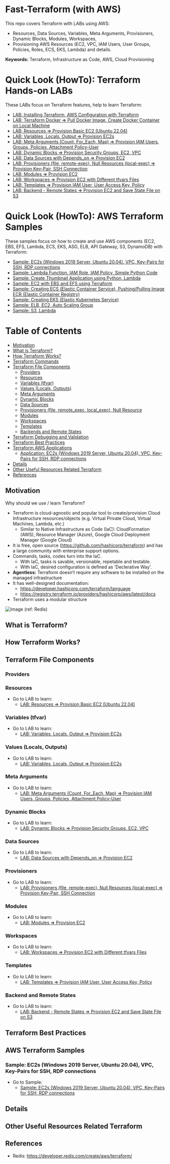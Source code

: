 # Fast-Terraform (with AWS)
This repo covers Terraform with LABs using AWS: 
- Resources, Data Sources, Variables, Meta Arguments, Provisioners, Dynamic Blocks, Modules, Workspaces, 
- Provisioning AWS Resources (EC2, VPC, IAM Users, User Groups, Policies, Roles, ECS, EKS, Lambda) and details. 

**Keywords:** Terraform, Infrastructure as Code, AWS, Cloud Provisioning

# Quick Look (HowTo): Terraform Hands-on LABs
These LABs focus on Terraform features, help to learn Terraform:

- [LAB: Installing Terraform, AWS Configuration with Terraform](https://github.com/omerbsezer/Fast-Terraform/blob/main/Terraform-Install-AWS-Configuration.md)
- [LAB: Terraform Docker => Pull Docker Image, Create Docker Container on Local Machine](https://github.com/omerbsezer/Fast-Terraform/blob/main/Terraform-Docker-Without-Cloud.md)
- [LAB: Resources => Provision Basic EC2 (Ubuntu 22.04)](https://github.com/omerbsezer/Fast-Terraform/blob/main/Resources-Basic-EC2.md)
- [LAB: Variables, Locals, Output => Provision EC2s](https://github.com/omerbsezer/Fast-Terraform/blob/main/Variables-Locals-Output-EC2.md)
- [LAB: Meta Arguments (Count, For_Each, Map) => Provision IAM Users, Groups, Policies, Attachment Policy-User](https://github.com/omerbsezer/Fast-Terraform/blob/main/Meta-Arguments-IAM-User-Group-Policy.md)
- [LAB: Dynamic Blocks => Provision Security Groups, EC2, VPC](https://github.com/omerbsezer/Fast-Terraform/blob/main/Dynamic-Blocks-Security-Groups-EC2.md)
- [LAB: Data Sources with Depends_on => Provision EC2](https://github.com/omerbsezer/Fast-Terraform/blob/main/Data-Sources-EC2.md)
- [LAB: Provisioners (file, remote-exec), Null Resources (local-exec) => Provision Key-Pair, SSH Connection](https://github.com/omerbsezer/Fast-Terraform/blob/main/Provisioners-Null-Resources.md)
- [LAB: Modules => Provision EC2](https://github.com/omerbsezer/Fast-Terraform/blob/main/Modules-EC2.md)
- [LAB: Workspaces => Provision EC2 with Different tfvars Files](https://github.com/omerbsezer/Fast-Terraform/blob/main/Workspaces-EC2.md)
- [LAB: Templates => Provision IAM User, User Access Key, Policy](https://github.com/omerbsezer/Fast-Terraform/blob/main/Templates-User-Policy.md)
- [LAB: Backend - Remote States => Provision EC2 and Save State File on S3](https://github.com/omerbsezer/Fast-Terraform/blob/main/Backend-Remote-State.md)

# Quick Look (HowTo): AWS Terraform Samples
These samples focus on how to create and use AWS components (EC2, EBS, EFS, Lambda, ECS, EKS, ASG, ELB, API Gateway, S3, DynamoDB) with Terraform:

- [Sample: EC2s (Windows 2019 Server, Ubuntu 20.04), VPC, Key-Pairs for SSH, RDP connections](https://github.com/omerbsezer/Fast-Terraform/blob/main/EC2-VPC-Ubuntu-Win-SSH-RDP.md)
- [Sample: Lambda Function, IAM Role, IAM Policy, Simple Python Code]()
- [Sample: Create Thumbnail Application using Python, Lambda]()
- [Sample: EC2 with EBS and EFS using Terraform]()
- [Sample: Creating ECS (Elastic Container Service), Pushing/Pulling Image ECR (Elastic Container Registry)]()
- [Sample: Creating EKS (Elastic Kubernetes Service)]()
- [Sample: ELB, EC2, Auto Scaling Group]()
- [Sample: S3, Lambda]()

# Table of Contents
- [Motivation](#motivation)
- [What is Terraform?](#what_is_terraform)
- [How Terraform Works?](#how_terrafom_works)
- [Terraform Commands](#terrafom_commands)
- [Terraform File Components](#terrafom_file_components)
  - [Providers](#providers)
  - [Resources](#resources)
  - [Variables (tfvar)](#variables)
  - [Values (Locals, Outputs)](#values)
  - [Meta Arguments](#meta_arguments)
  - [Dynamic Blocks](#dynamic_blocks)
  - [Data Sources](#datasources)
  - [Provisioners (file, remote_exec, local_exec), Null Resource](#provisioners)
  - [Modules](#modules)
  - [Workspaces](#workspaces)
  - [Templates](#templates)
  - [Backends and Remote States](#backends_remote_states)
- [Terraform Debugging and Validation](#debugging_validation)
- [Terraform Best Practices](#best_practice)
- [Terraform AWS Applications](#applications)
  - [Application: EC2s (Windows 2019 Server, Ubuntu 20.04), VPC, Key-Pairs for SSH, RDP connections](#ec2_vpc_key_pair_ssh_rdp)
- [Details](#details)
- [Other Useful Resources Related Terraform](#resource)
- [References](#references)

## Motivation <a name="motivation"></a>

Why should we use / learn Terraform?
- Terraform is cloud-agnostic and popular tool to create/provision Cloud Infrastructure resources/objects (e.g. Virtual Private Cloud, Virtual Machines, Lambda, etc.)
  - Similar to Native Infrastructure as Code (IaC): CloudFormation (AWS), Resource Manager (Azure), Google Cloud Deployment Manager (Google Cloud) 
- It is free, open source (https://github.com/hashicorp/terraform) and has a large community with enterprise support options.
- Commands, tasks, codes turn into the IaC.
  - With IaC, tasks is savable, versionable, repetable and testable.
  - With IaC, desired configuration is defined as 'Declerative Way'.
- **Agentless:** Terraform doesn’t require any software to be installed on the managed infrastructure
- It has well-designed documentation:
  - https://developer.hashicorp.com/terraform/language
  - https://registry.terraform.io/providers/hashicorp/aws/latest/docs
- Terraform uses a modular structure  

![image](https://user-images.githubusercontent.com/10358317/228594238-dddc325b-6297-4eec-a1b2-aa3652e3d818.png) (ref: Redis)


## What is Terraform? <a name="what_is_terraform"></a>

## How Terraform Works? <a name="how_terrafom_works"></a>

## Terraform File Components <a name="terrafom_file_components"></a>


### Providers <a name="providers"></a>


### Resources <a name="resources"></a>


- Go to LAB to learn:
  - [LAB: Resources => Provision Basic EC2 (Ubuntu 22.04)](https://github.com/omerbsezer/Fast-Terraform/blob/main/Resources-Basic-EC2.md)

### Variables (tfvar) <a name="variables"></a>


- Go to LAB to learn:
  - [LAB: Variables, Locals, Output => Provision EC2s](https://github.com/omerbsezer/Fast-Terraform/blob/main/Variables-Locals-Output-EC2.md)

### Values (Locals, Outputs) <a name="values"></a>


- Go to LAB to learn:
  - [LAB: Variables, Locals, Output => Provision EC2s](https://github.com/omerbsezer/Fast-Terraform/blob/main/Variables-Locals-Output-EC2.md)

### Meta Arguments <a name="meta_arguments"></a>


- Go to LAB to learn:
  - [LAB: Meta Arguments (Count, For_Each, Map) => Provision IAM Users, Groups, Policies, Attachment Policy-User](https://github.com/omerbsezer/Fast-Terraform/blob/main/Meta-Arguments-IAM-User-Group-Policy.md)

### Dynamic Blocks <a name="dynamic_blocks"></a>


- Go to LAB to learn:
  - [LAB: Dynamic Blocks => Provision Security Groups, EC2, VPC](https://github.com/omerbsezer/Fast-Terraform/blob/main/Dynamic-Blocks-Security-Groups-EC2.md)

### Data Sources <a name="datasources"></a>


- Go to LAB to learn:
  - [LAB: Data Sources with Depends_on => Provision EC2](https://github.com/omerbsezer/Fast-Terraform/blob/main/Data-Sources-EC2.md)

### Provisioners <a name="provisioners"></a>

- Go to LAB to learn:
  - [LAB: Provisioners (file, remote-exec), Null Resources (local-exec) => Provision Key-Pair, SSH Connection](https://github.com/omerbsezer/Fast-Terraform/blob/main/Provisioners-Null-Resources.md)

### Modules <a name="modules"></a>

- Go to LAB to learn:
  - [LAB: Modules => Provision EC2](https://github.com/omerbsezer/Fast-Terraform/blob/main/Modules-EC2.md)

### Workspaces <a name="workspaces"></a>

- Go to LAB to learn:
  - [LAB: Workspaces => Provision EC2 with Different tfvars Files](https://github.com/omerbsezer/Fast-Terraform/blob/main/Workspaces-EC2.md)

### Templates <a name="templates"></a>


- Go to LAB to learn:
  - [LAB: Templates => Provision IAM User, User Access Key, Policy](https://github.com/omerbsezer/Fast-Terraform/blob/main/Templates-User-Policy.md)

### Backend and Remote States <a name="backends_remote_states"></a>


- Go to LAB to learn:
  - [LAB: Backend - Remote States => Provision EC2 and Save State File on S3](https://github.com/omerbsezer/Fast-Terraform/blob/main/Backend-Remote-State.md)

## Terraform Best Practices <a name="best_practice"></a>

## AWS Terraform Samples <a name="samples"></a>

### Sample: EC2s (Windows 2019 Server, Ubuntu 20.04), VPC, Key-Pairs for SSH, RDP connections <a name="ec2_vpc_key_pair_ssh_rdp"></a>

- Go to Sample:
  - [Sample: EC2s (Windows 2019 Server, Ubuntu 20.04), VPC, Key-Pairs for SSH, RDP connections](https://github.com/omerbsezer/Fast-Terraform/blob/main/EC2-VPC-Ubuntu-Win-SSH-RDP.md)

## Details <a name="details"></a>

## Other Useful Resources Related Terraform <a name="resource"></a>

## References <a name="references"></a>
- Redis: https://developer.redis.com/create/aws/terraform/
